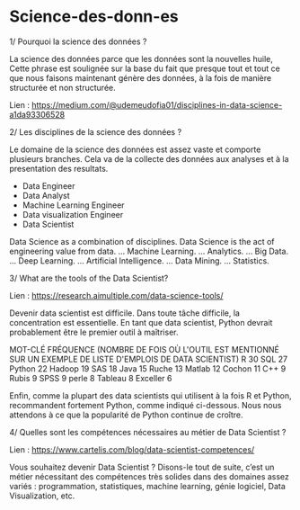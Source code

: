 # Science-des-donn-es

1/ Pourquoi la science des données ? 

La science des données parce que les données sont la nouvelles huile, Cette phrase est soulignée sur la base du fait que presque tout et tout ce que nous faisons maintenant génère des données, à la fois de manière structurée et non structurée.



Lien : https://medium.com/@udemeudofia01/disciplines-in-data-science-a1da93306528


2/ Les disciplines de la science des données ?

Le domaine de la science des données est assez vaste et comporte plusieurs branches. Cela va de la collecte des données aux analyses et à la presentation des resultats.  

- Data Engineer
- Data Analyst
- Machine Learning Engineer
- Data visualization Engineer
- Data Scientist




Data Science as a combination of disciplines. Data Science is the act of engineering value from data. ...
Machine Learning. ...
Analytics. ...
Big Data. ...
Deep Learning. ...
Artificial Intelligence. ...
Data Mining. ...
Statistics.



3/ What are the tools of the Data Scientist?


Lien : https://research.aimultiple.com/data-science-tools/

Devenir data scientist est difficile. Dans toute tâche difficile, la concentration est essentielle. En tant que data scientist, Python devrait probablement être le premier outil à maîtriser.

MOT-CLÉ	FRÉQUENCE (NOMBRE DE FOIS OÙ L'OUTIL EST MENTIONNÉ SUR UN EXEMPLE DE LISTE D'EMPLOIS DE DATA SCIENTIST)
R	30
SQL	27
Python	22
Hadoop	19
SAS	18
Java	15
Ruche	13
Matlab	12
Cochon	11
C++	9
Rubis	9
SPSS	9
perle	8
Tableau	8
Exceller	6

Enfin, comme la plupart des data scientists qui utilisent à la fois R et Python, recommandent fortement Python, comme indiqué ci-dessous. Nous nous attendons à ce que la popularité de Python continue de croître.




4/ Quelles sont les compétences nécessaires au métier de Data Scientist ?

Lien : https://www.cartelis.com/blog/data-scientist-competences/

Vous souhaitez devenir Data Scientist ? Disons-le tout de suite, c’est un métier nécessitant des compétences très solides dans des domaines assez variés : programmation, statistiques, machine learning, génie logiciel, Data Visualization, etc.









